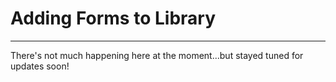 # Adding Forms to Library

---

There's not much happening here at the moment...but stayed tuned for updates soon!

